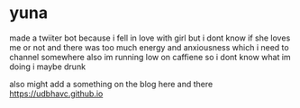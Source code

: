 # yuna
made a twiiter bot because i fell in love with girl but i dont know if she loves me or not and there was too much energy and anxiousness which i need to channel somewhere also im running low on caffiene so i dont know what im doing i maybe drunk 


also might add a something on the blog here and there https://udbhavc.github.io 
